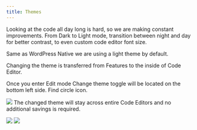 ```yaml
---
title: Themes
---
```


Looking at the code all day long is hard, so we are making constant improvements. From Dark to Light mode, transition between night and day for better contrast, to even custom code editor font size.

Same as WordPress Native we are using a light theme by default.

Changing the theme is transferred from Features to the inside of Code Editor.

Once you enter Edit mode Change theme toggle will be located on the bottom left side. Find circle icon.

![](../../img/themes/Screenshot-2021-11-10-at-11.27.49.png)
The changed theme will stay across entire Code Editors and no additional savings is required.

![](../../img/themes/Screenshot-2021-11-10-at-11.25.18.png)
![](../../img/themes/Screenshot-2021-11-10-at-11.25.10.png)